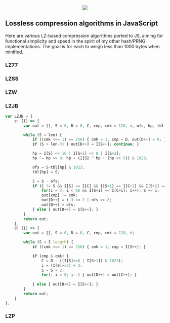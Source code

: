 <p align=center><img src=https://user-images.githubusercontent.com/1408749/53035252-04d48300-3443-11e9-85c0-54a14a7d477b.png></p>

## Lossless compression algorithms in JavaScript

Here are various LZ-based compression algorithms ported to JS, aiming for functional simplicity and speed in the spirit of my other hash/PRNG implementations. The goal is for each to weigh less than 1000 bytes when minified.

### LZ77

### LZSS

### LZW

### LZJB

```js
var LZJB = {
    e: (I) => {
        var out = [], S = 0, D = 0, C, cmp, cmk = 128, i, ofs, hp, tbl = [], len = I.length;

        while (S < len) {
            if ((cmk <<= 1) == 256) { cmk = 1, cmp = D, out[D++] = 0; }
            if (S > len-3) { out[D++] = I[S++]; continue; }

            hp = I[S] << 16 | I[S+1] << 8 | I[S+2];
            hp ^= hp >> 9; hp = (I[S] ^ hp + (hp >> 5)) & 1023;

            ofs = S-tbl[hp] & 1023;
            tbl[hp] = S;

            C = S - ofs;
            if (C != S && I[S] == I[C] && I[S+1] == I[C+1] && I[S+2] == I[C+2]) {
                for(i = 3; i < 66 && I[S+i] == I[C+i]; i++); S += i;
                out[cmp] |= cmk;
                out[D++] = i-3 << 2 | ofs >> 8;
                out[D++] = ofs;
            } else { out[D++] = I[S++]; }
        }
        return out;
    },
    d: (I) => {
        var out = [], S = 0, D = 0, C, cmp, cmk = 128, i;

        while (S < I.length) {
            if ((cmk <<= 1) == 256) { cmk = 1, cmp = I[S++]; }

            if (cmp & cmk) {
                C = D - ((I[S]<<8 | I[S+1]) & 1023);
                i = (I[S]>>2) + 3;
                S = S + 2;
                for(; i > 0; i--) { out[D++] = out[C++]; }
                
            } else { out[D++] = I[S++]; }
        }
        return out;
    }
};
```

### LZP
